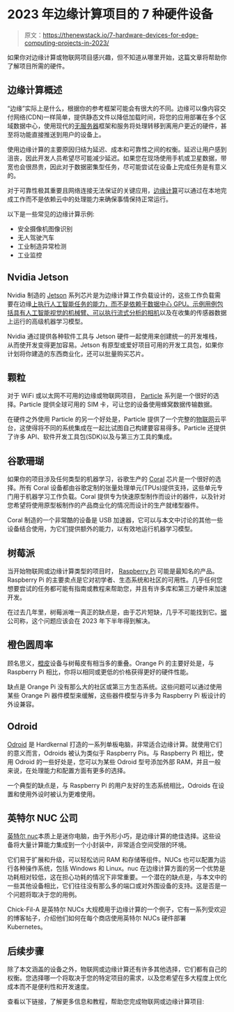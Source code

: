 # 2023 年边缘计算项目的 7 种硬件设备

> 原文：<https://thenewstack.io/7-hardware-devices-for-edge-computing-projects-in-2023/>

如果你对边缘计算或物联网项目感兴趣，但不知道从哪里开始，这篇文章将帮助你了解项目所需的硬件。

## 边缘计算概述

“边缘”实际上是什么，根据你的参考框架可能会有很大的不同。边缘可以像内容交付网络(CDN)一样简单，提供静态文件以降低加载时间，将您的应用部署在多个区域数据中心，使用现代的[无服务器](https://thenewstack.io/serverless/)框架和服务将处理转移到离用户更近的硬件，甚至将功能直接推送到用户的设备上。

使用边缘计算的主要原因归结为延迟、成本和可靠性之间的权衡。延迟让用户感到沮丧，因此开发人员希望尽可能减少延迟。如果您在现场使用手机或卫星数据，带宽也会很昂贵，因此对于数据密集型任务，尽可能尝试在设备上完成任务是有意义的。

对于可靠性极其重要且网络连接无法保证的关键应用，[边缘计算](https://thenewstack.io/edge-computing/)可以通过在本地完成工作而不是依赖云中的处理能力来确保事情保持正常运行。

以下是一些常见的边缘计算示例:

*   安全摄像机图像识别
*   无人驾驶汽车
*   工业制造异常检测
*   工业监控

## Nvidia Jetson

Nvidia 制造的 [Jetson](https://www.nvidia.com/en-us/autonomous-machines/embedded-systems/) 系列芯片是为边缘计算工作负载设计的，这些工作负载需要在边缘[上执行人工智能任务的能力，而不是依赖于数据中心 GPU。示例用例包括具有人工智能视觉的机械臂、](https://thenewstack.io/the-challenge-of-scaling-the-intelligent-edge/)[可以执行流式分析的相机](https://www.influxdata.com/blog/nvidia-jetson-series-part-2-vision-ai-pipeline/?utm_source=vendor&utm_medium=referral&utm_campaign=2023-03_spnsr-ctn_7-hardware-for-edge_tns)以及在收集的传感器数据上运行的高级机器学习模型。

Nvidia 通过提供各种软件工具与 Jetson 硬件一起使用来创建统一的开发堆栈，从而使开发变得更加容易。Jetson 有原型或爱好项目可用的开发工具包，如果你计划将你建造的东西商业化，还可以批量购买芯片。

## 颗粒

对于 WiFi 或以太网不可用的边缘或物联网项目， [Particle](https://www.particle.io/) 系列是一个很好的选择。Particle 提供全球可用的 SIM 卡，可让您的设备使用蜂窝数据传输数据。

在硬件之外使用 Particle 的另一个好处是，Particle 提供了一个完整的[物联网](https://www.influxdata.com/use-cases/iot/?utm_source=vendor&utm_medium=referral&utm_campaign=2023-03_spnsr-ctn_7-hardware-for-edge_tns)云平台，这使得将不同的系统集成在一起比试图自己构建要容易得多。Particle 还提供了许多 API、软件开发工具包(SDK)以及与第三方工具的集成。

## 谷歌珊瑚

如果你的项目涉及任何类型的机器学习，谷歌生产的 [Coral](https://coral.ai/) 芯片是一个很好的选择。所有 Coral 设备都由谷歌定制的张量处理单元(TPUs)提供支持，这些单元专门用于机器学习工作负载。Coral 提供专为快速原型制作而设计的器件，以及针对您希望将使用原型板制作的产品商业化的情况而设计的生产就绪型器件。

Coral 制造的一个非常酷的设备是 USB 加速器，它可以与本文中讨论的其他一些设备结合使用，为它们提供额外的能力，以有效地运行机器学习模型。

## 树莓派

当开始物联网或边缘计算类型的项目时， [Raspberry Pi](https://www.raspberrypi.org/) 可能是最知名的产品。Raspberry Pi 的主要卖点是它对初学者、生态系统和社区的可用性。几乎任何您想要尝试的任务都可能有指南或教程来帮助您，并且有许多库和第三方硬件来加速开发。

在过去几年里，树莓派唯一真正的缺点是，由于芯片短缺，几乎不可能找到它。[据](https://www.raspberrypi.com/news/supply-chain-update-its-good-news/)公司称，这个问题应该会在 2023 年下半年得到解决。

## 橙色圆周率

顾名思义，[橙皮](http://www.orangepi.org/)设备与树莓皮有相当多的重叠。Orange Pi 的主要好处是，与 Raspberry Pi 相比，你将以相同或更低的价格获得更好的硬件性能。

缺点是 Orange Pi 没有那么大的社区或第三方生态系统。这些问题可以通过使用某些 Orange Pi 器件模型来缓解，这些器件模型与许多为 Raspberry Pi 板设计的外设兼容。

## Odroid

[Odroid](https://www.hardkernel.com/) 是 Hardkernal 打造的一系列单板电脑，非常适合边缘计算。就使用它们的意义而言，Odroids 被认为类似于 Raspberry Pis。与 Raspberry Pi 相比，使用 Odroid 的一些好处是，您可以为某些 Odroid 型号添加外部 RAM，并且一般来说，在处理能力和配置方面有更多的选择。

一个典型的缺点是，与 Raspberry Pi 的用户友好的生态系统相比，Odroids 在设置和使用外设时被认为更难使用。

## 英特尔 NUC 公司

[英特尔 nuc](https://www.intel.com/content/www/us/en/products/details/nuc.html)本质上是迷你电脑，由于外形小巧，是边缘计算的绝佳选择。这些设备将大量计算能力集成到一个小封装中，非常适合空间受限的环境。

它们易于扩展和升级，可以轻松访问 RAM 和存储等组件。NUCs 也可以配置为运行各种操作系统，包括 Windows 和 Linux。nuc 在边缘计算方面的另一个优势是功耗相对较低，这在担心功耗的情况下非常重要。一个潜在的缺点是，与本文中的一些其他设备相比，它们往往没有那么多的端口或对外围设备的支持。这是否是一个问题将取决于您的用例。

Chick-Fil-A 是英特尔 NUCs 大规模用于边缘计算的一个例子，它有一系列受欢迎的博客帖子，介绍他们如何在每个商店使用英特尔 NUCs 硬件部署 Kubernetes。

## 后续步骤

除了本文涵盖的设备之外，物联网或边缘计算还有许多其他选择，它们都有自己的权衡。您选择哪一个将取决于您的特定项目的需求，以及您希望在多大程度上优化成本而不是便利性和开发速度。

查看以下链接，了解更多信息和教程，帮助您完成物联网或边缘计算项目:

<svg xmlns:xlink="http://www.w3.org/1999/xlink" viewBox="0 0 68 31" version="1.1"><title>Group</title> <desc>Created with Sketch.</desc></svg>